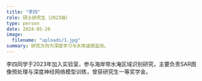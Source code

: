 ```yaml
---
title: "李四"
role: 硕士研究生（2023级）
type: person
date: 2024-05-20
image:
  filename: "uploads/1.jpg"
summary: 研究方向为深度学习与水体遥感监测。
---
```

李四同学于2023年加入实验室，参与海岸带水淹区域识别研究，主要负责SAR图像预处理与深度神经网络模型训练，曾获研究生一等奖学金。
